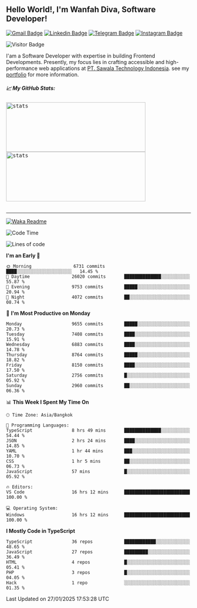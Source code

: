 ## Hello World!, I'm Wanfah Diva, Software Developer!

[![Gmail Badge](https://img.shields.io/badge/-Gmail-white?style=plastic&logo=Gmail&link=mailto:aditputrafirmansyah@gmail.com)](mailto:wanfahdivaa@gmail.com)
[![Linkedin Badge](https://img.shields.io/badge/-LinkedIn-blue?style=plastic&logo=Linkedin&link=https://www.linkedin.com/in/aditputrafirmansyah/)](https://www.linkedin.com/in/wanfahdiva/)
[![Telegram Badge](https://img.shields.io/badge/-Telegram-blue?style=plastic&logo=telegram&link=https://t.me/Adithya_13)](https://t.me/wanfahdiva)
[![Instagram Badge](https://img.shields.io/badge/-Instagram-white?style=plastic&logo=instagram&link=https://www.instagram.com/adithya_firmansyahputra/)](https://www.instagram.com/wnfhdva/)

![Visitor Badge](https://visitor-badge.laobi.icu/badge?page_id=wanfahdiva.wanfahdiva)

<p>
I'am a Software Developer with expertise in building Frontend Developments.
Presently, my focus lies in crafting accessible and high-performance web applications at  <a href="https://sawala/tech" target="_blank">PT. Sawala Technology Indonesia</a>. see my <a href="http://wanfahdiva-com.vercel.app/" target="_blank">portfolio</a> for more information.
</p>

<h5 align="left">
  
📈 **My GitHub Stats:**

</h5>

<div align="left">
<kbd>
  <img height="135em" width="380em" alt="stats" src="https://github-readme-stats-salesp07.vercel.app/api?username=wanfahdiva&count_private=true&show_icons=true&theme=react&rank_icon=github&border_radius=10&hide_title=true"></kbd>
</kbd>
<kbd>
    <img height="135em" width="380em" alt="stats" src="https://github-readme-activity-graph.vercel.app/graph?username=wanfahdiva&theme=react&hide_title=true"></kbd>
</div>

<br />

---

[![Waka Readme](https://github.com/wanfahdiva/wanfahdiva/actions/workflows/waka.yml/badge.svg)](https://github.com/wanfahdiva/wanfahdiva/actions/workflows/waka.yml)

<!--START_SECTION:waka-->
![Code Time](http://img.shields.io/badge/Code%20Time-1%2C633%20hrs%2020%20mins-blue)

![Lines of code](https://img.shields.io/badge/From%20Hello%20World%20I%27ve%20Written-22.2%20million%20lines%20of%20code-blue)

**I'm an Early 🐤** 

```text
🌞 Morning                6731 commits        ████░░░░░░░░░░░░░░░░░░░░░   14.45 % 
🌆 Daytime                26020 commits       ██████████████░░░░░░░░░░░   55.87 % 
🌃 Evening                9753 commits        █████░░░░░░░░░░░░░░░░░░░░   20.94 % 
🌙 Night                  4072 commits        ██░░░░░░░░░░░░░░░░░░░░░░░   08.74 % 
```
📅 **I'm Most Productive on Monday** 

```text
Monday                   9655 commits        █████░░░░░░░░░░░░░░░░░░░░   20.73 % 
Tuesday                  7408 commits        ████░░░░░░░░░░░░░░░░░░░░░   15.91 % 
Wednesday                6883 commits        ████░░░░░░░░░░░░░░░░░░░░░   14.78 % 
Thursday                 8764 commits        █████░░░░░░░░░░░░░░░░░░░░   18.82 % 
Friday                   8150 commits        ████░░░░░░░░░░░░░░░░░░░░░   17.50 % 
Saturday                 2756 commits        █░░░░░░░░░░░░░░░░░░░░░░░░   05.92 % 
Sunday                   2960 commits        ██░░░░░░░░░░░░░░░░░░░░░░░   06.36 % 
```


📊 **This Week I Spent My Time On** 

```text
🕑︎ Time Zone: Asia/Bangkok

💬 Programming Languages: 
TypeScript               8 hrs 49 mins       ██████████████░░░░░░░░░░░   54.44 % 
JSON                     2 hrs 24 mins       ████░░░░░░░░░░░░░░░░░░░░░   14.85 % 
YAML                     1 hr 44 mins        ███░░░░░░░░░░░░░░░░░░░░░░   10.70 % 
CSS                      1 hr 5 mins         ██░░░░░░░░░░░░░░░░░░░░░░░   06.73 % 
JavaScript               57 mins             █░░░░░░░░░░░░░░░░░░░░░░░░   05.92 % 

🔥 Editors: 
VS Code                  16 hrs 12 mins      █████████████████████████   100.00 % 

💻 Operating System: 
Windows                  16 hrs 12 mins      █████████████████████████   100.00 % 
```

**I Mostly Code in TypeScript** 

```text
TypeScript               36 repos            ████████████░░░░░░░░░░░░░   48.65 % 
JavaScript               27 repos            █████████░░░░░░░░░░░░░░░░   36.49 % 
HTML                     4 repos             █░░░░░░░░░░░░░░░░░░░░░░░░   05.41 % 
PHP                      3 repos             █░░░░░░░░░░░░░░░░░░░░░░░░   04.05 % 
Hack                     1 repo              ░░░░░░░░░░░░░░░░░░░░░░░░░   01.35 % 
```




 Last Updated on 27/01/2025 17:53:28 UTC
<!--END_SECTION:waka-->

